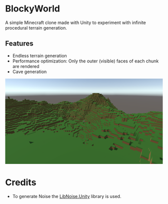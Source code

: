 # BlockyWorld
A simple Minecraft clone made with Unity to experiment with infinite procedural terrain generation.

## Features
- Endless terrain generation
- Performance optimization: Only the outer (visible) faces of each chunk are rendered
- Cave generation


<img src="https://github.com/D0miH/BlockyWorld/blob/master/Screenshot.png?raw=true" width=700/>

# Credits
* To generate Noise the [LibNoise.Unity](https://github.com/ricardojmendez/LibNoise.Unity) library is used.
